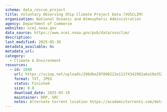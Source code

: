```yaml
---
schema: data_rescue_project 
title: Voluntary Observing Ship Climate Project Data (VOSCLIM)
organization: National Oceanic and Atmospheric Administration
agency: Department of Commerce
websites: ncei.noaa.gov
data_source: https://www.ncei.noaa.gov/pub/data/vosclim/
description: 
last_modified: 2025-05-30
metadata_available: No
metadata_url: 
category:
  - Climate & Environment 
resources:
  - id: 1048
    url: https://sciop.net/uploads/296dbe297890222e11174342982aba10e3529e7d
    format: TXT, JPEG
    status: Finished
    size: 8.0
    download_date: 2025-05-19
    maintainer: DRP, SRC
    notes: Alternate torrent location https://academictorrents.com/details/296dbe297890222e11174342982aba10e3529e7d
---
```


